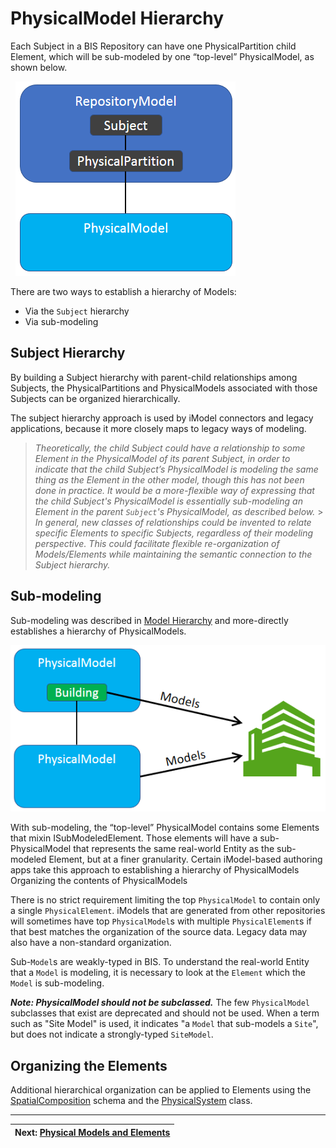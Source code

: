 # PhysicalModel Hierarchy

Each Subject in a BIS Repository can have one PhysicalPartition child Element, which will be sub-modeled by one “top-level” PhysicalModel, as shown below.

&nbsp;
![Top of the PhysicalModel Hierarchy](../media/physical-hierarchy-organization-top-of-the-world.png)
&nbsp;

There are two ways to establish a hierarchy of Models:

- Via the `Subject` hierarchy
- Via sub-modeling

## Subject Hierarchy

By building a Subject hierarchy with parent-child relationships among Subjects, the PhysicalPartitions and PhysicalModels associated with those Subjects can be organized hierarchically.

The subject hierarchy approach is used by iModel connectors and legacy applications, because it more closely maps to legacy ways of modeling.

> _Theoretically, the child Subject could have a relationship to some Element in the PhysicalModel of its parent Subject, in order to indicate that the child Subject’s PhysicalModel is modeling the same thing as the Element in the other model, though this has not been done in practice. It would be a more-flexible way of expressing that the child Subject's PhysicalModel is essentially sub-modeling an Element in the parent `Subject`'s PhysicalModel, as described below._ > _In general, new classes of relationships could be invented to relate specific Elements to specific Subjects, regardless of their modeling perspective. This could facilitate flexible re-organization of Models/Elements while maintaining the semantic connection to the Subject hierarchy._

## Sub-modeling

Sub-modeling was described in [Model Hierarchy](../data-organization/information-hierarchy.md) and more-directly establishes a hierarchy of PhysicalModels.

![Element and Model Modeling Building](../media/physical-hierarchy-organization-building-model.png)

With sub-modeling, the “top-level” PhysicalModel contains some Elements that mixin ISubModeledElement. Those elements will have a sub-PhysicalModel that represents the same real-world Entity as the sub-modeled Element, but at a finer granularity. Certain iModel-based authoring apps take this approach to establishing a hierarchy of PhysicalModels
Organizing the contents of PhysicalModels

There is no strict requirement limiting the top `PhysicalModel` to contain only a single `PhysicalElement`. iModels that are generated from other repositories will sometimes have top `PhysicalModel`s with multiple `PhysicalElement`s if that best matches the organization of the source data. Legacy data may also have a non-standard organization.

Sub-`Model`s are weakly-typed in BIS. To understand the real-world Entity that a `Model` is modeling, it is necessary to look at the `Element` which the `Model` is sub-modeling.

**_Note: PhysicalModel should not be subclassed._** The few `PhysicalModel` subclasses that exist are deprecated and should not be used. When a term such as "Site Model" is used, it indicates "a `Model` that sub-models a `Site`", but does not indicate a strongly-typed `SiteModel`.

## Organizing the Elements

Additional hierarchical organization can be applied to Elements using the [SpatialComposition](../data-organization/spatial-composition.md) schema and the [PhysicalSystem](../data-organization/modeling-systems.md) class.

---

| Next: [Physical Models and Elements](./physical-models-and-elements.md)
|:---

